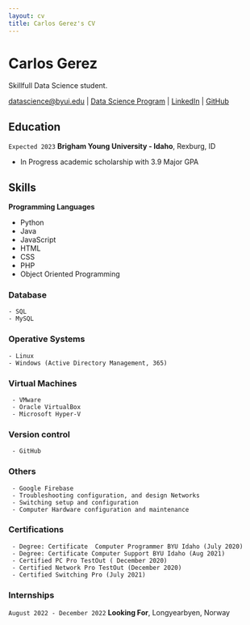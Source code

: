 ```yaml
---
layout: cv
title: Carlos Gerez's CV
---
```

# Carlos Gerez
Skillfull Data Science student.

<div id="webaddress">
<a href="datascience@byui.edu">datascience@byui.edu</a>
| <a href="https://byuidatascience.github.io/development.html">Data Science Program</a>
| <a href="https://www.linkedin.com/groups/13537407/">LinkedIn</a>
| <a href="https://github.com/byuids-resumes">GitHub</a>
</div>

<!-- https://www.monique.tech/the-art-of-markdown -->

## Education

`Expected 2023`
__Brigham Young University - Idaho__, Rexburg, ID

- In Progress academic scholarship with 3.9 Major GPA




## Skills
  
__Programming Languages__

- Python
- Java
- JavaScript
- HTML
- CSS
- PHP
- Object Oriented Programming

### Database
    - SQL
    - MySQL

### Operative Systems
 
    - Linux
    - Windows (Active Directory Management, 365)

### Virtual Machines

     - VMware
     - Oracle VirtualBox
     - Microsoft Hyper-V

### Version control
     
     - GitHub

### Others

     - Google Firebase
     - Troubleshooting configuration, and design Networks
     - Switching setup and configuration
     - Computer Hardware configuration and maintenance

### Certifications

     - Degree: Certificate  Computer Programmer BYU Idaho (July 2020)
     - Degree: Certificate Computer Support BYU Idaho (Aug 2021)
     - Certified PC Pro TestOut ( December 2020)
     - Certified Network Pro TestOut (December 2020)
     - Certified Switching Pro (July 2021)

### Internships   

`August 2022 - December 2022`
__Looking For__, Longyearbyen, Norway







<!-- ### Footer

Last updated: Mars 2022 -->



